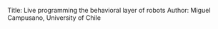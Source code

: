 Title: Live programming the behavioral layer of robots
Author: Miguel Campusano, University of Chile
